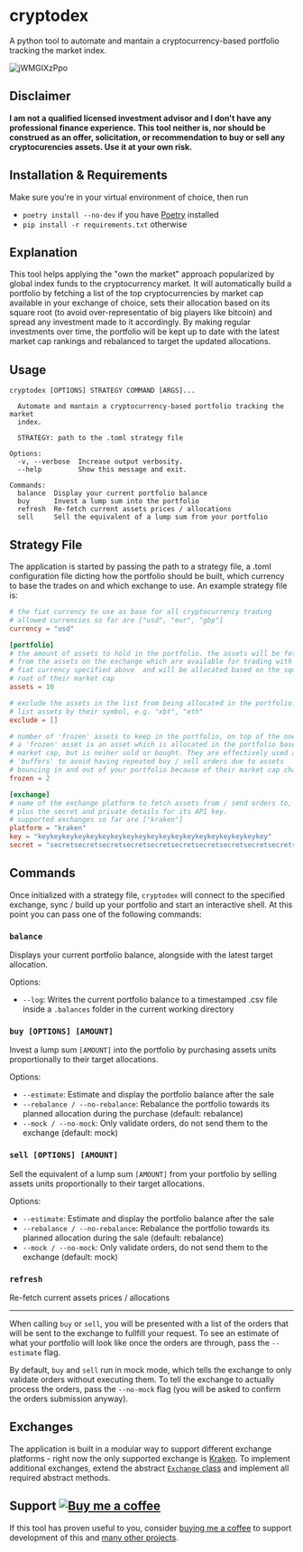 # cryptodex

A python tool to automate and mantain a cryptocurrency-based portfolio tracking the market index.

![jWMGIXzPpo](https://user-images.githubusercontent.com/4929974/109850563-8eca9f80-7c4a-11eb-8a78-e644c81789dd.gif)

## Disclaimer
**I am not a qualified licensed investment advisor and I don't have any professional finance experience. This tool neither is, nor should be construed as an offer, solicitation, or recommendation to buy or sell any cryptocurencies assets. Use it at your own risk.**

## Installation & Requirements

Make sure you're in your virtual environment of choice, then run
- `poetry install --no-dev` if you have [Poetry](https://python-poetry.org/) installed
- `pip install -r requirements.txt` otherwise

## Explanation
This tool helps applying the "own the market" approach popularized by global index funds to the cryptocurrency market. It will automatically build a portfolio by fetching a list of the top cryptocurrencies by market cap available in your exchange of choice, sets their allocation based on its square root (to avoid over-representatio of big players like bitcoin) and spread any investment made to it accordingly. By making regular investments over time, the portfolio will be kept up to date with the latest market cap rankings and rebalanced to target the updated allocations.


## Usage
```
cryptodex [OPTIONS] STRATEGY COMMAND [ARGS]...

  Automate and mantain a cryptocurrency-based portfolio tracking the market
  index.

  STRATEGY: path to the .toml strategy file

Options:
  -v, --verbose  Increase output verbosity.
  --help         Show this message and exit.

Commands:
  balance  Display your current portfolio balance
  buy      Invest a lump sum into the portfolio
  refresh  Re-fetch current assets prices / allocations
  sell     Sell the equivalent of a lump sum from your portfolio
```

## Strategy File
The application is started by passing the path to a strategy file, a .toml configuration file dicting how the portfolio should be built, which currency to base the trades on and which exchange to use. An example strategy file is:
```toml
# the fiat currency to use as base for all cryptocurrency trading
# allowed currencies so far are ["usd", "eur", "gbp"]
currency = "usd"

[portfolio]
# the amount of assets to hold in the portfolio. the assets will be fetched 
# from the assets on the exchange which are available for trading with the
# fiat currency specified above  and will be allocated based on the square 
# root of their market cap
assets = 10

# exclude the assets in the list from being allocated in the portfolio.
# list assets by their symbol, e.g. "xbt", "eth"
exclude = []

# number of 'frozen' assets to keep in the portfolio, on top of the ones above.
# a 'frozen' asset is an asset which is allocated in the portfolio based on its
# market cap, but is neiher sold or bought. They are effectively used as
# 'buffers' to avoid having repeated buy / sell orders due to assets
# bouncing in and out of your portfolio because of their market cap changing.
frozen = 2

[exchange]
# name of the exchange platform to fetch assets from / send orders to,
# plus the secret and private details for its API key.
# supported exchanges so far are ["kraken"]
platform = "kraken"
key = "keykeykeykeykeykeykeykeykeykeykeykeykeykeykeykeykeykeykey"
secret = "secretsecretsecretsecretsecretsecretsecretsecretsecretsecretsecretsecretsecretsecretsecr"
```

## Commands
Once initialized with a strategy file, `cryptodex` will connect to the specified exchange, sync / build up your portfolio and start an interactive shell. At this point you can pass one of the following commands:

### `balance`
Displays your current portfolio balance, alongside with the latest target allocation.

Options:
- `--log`: Writes the current portfolio balance to a timestamped .csv file inside a `.balances` folder in the current working directory

### `buy [OPTIONS] [AMOUNT]`
Invest a lump sum `[AMOUNT]` into the portfolio by purchasing assets units proportionally to their target allocations.

Options:
- `--estimate`: Estimate and display the portfolio balance after the sale
- `--rebalance / --no-rebalance`: Rebalance the portfolio towards its planned allocation during the purchase (default: rebalance)
- `--mock / --no-mock`: Only validate orders, do not send them to the exchange (default: mock)

### `sell [OPTIONS] [AMOUNT]` 
Sell the equivalent of a lump sum `[AMOUNT]` from your portfolio by selling assets units proportionally to their target allocations.

Options:
- `--estimate`: Estimate and display the portfolio balance after the sale
- `--rebalance / --no-rebalance`: Rebalance the portfolio towards its planned allocation during the sale (default: rebalance)
- `--mock / --no-mock`: Only validate orders, do not send them to the exchange (default: mock)

### `refresh`
Re-fetch current assets prices / allocations

---

When calling `buy` or `sell`, you will be presented with a list of the orders that will be sent to the exchange to fullfill your request. To see an estimate of what your portfolio will look like once the orders are through, pass the `--estimate` flag.

By default, `buy` and `sell` run in mock mode, which tells the exchange to only validate orders without executing them. To tell the exchange to actually process the orders, pass the `--no-mock` flag (you will be asked to confirm the orders submission anyway).

## Exchanges
The application is built in a modular way to support different exchange platforms - right now the only supported exchange is [Kraken](https://www.kraken.com/). To implement additional exchanges, extend the abstract [`Exchange` class](https://github.com/leoncvlt/cryptodex/blob/master/cryptodex/exchanges/exchange.py) and implement all required abstract methods.

## Support [![Buy me a coffee](https://img.shields.io/badge/-buy%20me%20a%20coffee-lightgrey?style=flat&logo=buy-me-a-coffee&color=FF813F&logoColor=white "Buy me a coffee")](https://www.buymeacoffee.com/leoncvlt)
If this tool has proven useful to you, consider [buying me a coffee](https://www.buymeacoffee.com/leoncvlt) to support development of this and [many other projects](https://github.com/leoncvlt?tab=repositories).
